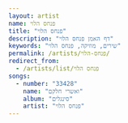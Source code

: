 ```yaml
---
layout: artist
name: פנחס הלוי
title: "פנחס הלוי"
description: "דף האמן פנחס הלוי"
keywords: "שירים, מוזיקה, פנחס הלוי"
permalink: /artists/פנחס-הלוי/
redirect_from:
  - /artists/list/פנחס הלוי
songs:
  - number: "33428"
    name: "ואשרי חלקם"
    album: "סינגלים"
    artist: "פנחס הלוי"
---
```

